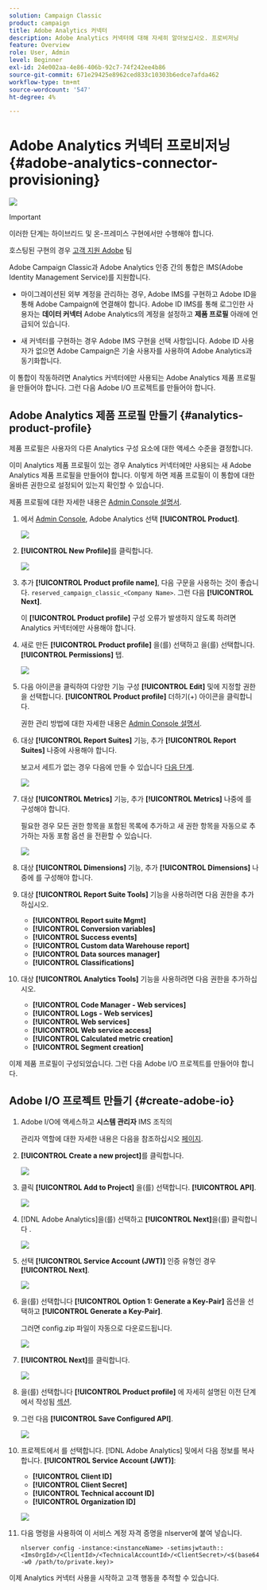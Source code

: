 ```yaml
---
solution: Campaign Classic
product: campaign
title: Adobe Analytics 커넥터
description: Adobe Analytics 커넥터에 대해 자세히 알아보십시오. 프로비저닝
feature: Overview
role: User, Admin
level: Beginner
exl-id: 24e002aa-4e86-406b-92c7-74f242ee4b86
source-git-commit: 671e29425e8962ced833c10303b6edce7afda462
workflow-type: tm+mt
source-wordcount: '547'
ht-degree: 4%

---
```


# Adobe Analytics 커넥터 프로비저닝 {#adobe-analytics-connector-provisioning}

![](../../assets/v7-only.svg)

>[!IMPORTANT]
>
> 이러한 단계는 하이브리드 및 온-프레미스 구현에서만 수행해야 합니다.
>
>호스팅된 구현의 경우 [고객 지원 Adobe](https://helpx.adobe.com/kr/enterprise/admin-guide.html/enterprise/using/support-for-experience-cloud.ug.html) 팀

Adobe Campaign Classic과 Adobe Analytics 인증 간의 통합은 IMS(Adobe Identity Management Service)를 지원합니다.

* 마이그레이션된 외부 계정을 관리하는 경우, Adobe IMS를 구현하고 Adobe ID을 통해 Adobe Campaign에 연결해야 합니다. Adobe ID IMS를 통해 로그인한 사용자는 **데이터 커넥터** Adobe Analytics의 계정을 설정하고 **제품 프로필** 아래에 언급되어 있습니다.

* 새 커넥터를 구현하는 경우 Adobe IMS 구현을 선택 사항입니다. Adobe ID 사용자가 없으면 Adobe Campaign은 기술 사용자를 사용하여 Adobe Analytics과 동기화합니다.

이 통합이 작동하려면 Analytics 커넥터에만 사용되는 Adobe Analytics 제품 프로필을 만들어야 합니다. 그런 다음 Adobe I/O 프로젝트를 만들어야 합니다.

## Adobe Analytics 제품 프로필 만들기 {#analytics-product-profile}

제품 프로필은 사용자의 다른 Analytics 구성 요소에 대한 액세스 수준을 결정합니다.

이미 Analytics 제품 프로필이 있는 경우 Analytics 커넥터에만 사용되는 새 Adobe Analytics 제품 프로필을 만들어야 합니다. 이렇게 하면 제품 프로필이 이 통합에 대한 올바른 권한으로 설정되어 있는지 확인할 수 있습니다.

제품 프로필에 대한 자세한 내용은 [Admin Console 설명서](https://helpx.adobe.com/mt/enterprise/admin-guide.html).

1. 에서 [Admin Console](https://adminconsole.adobe.com/), Adobe Analytics 선택 **[!UICONTROL Product]**.

   ![](assets/do-not-localize/triggers_1.png)

1. **[!UICONTROL New Profile]**&#x200B;를 클릭합니다.

   ![](assets/do-not-localize/triggers_2.png)

1. 추가 **[!UICONTROL Product profile name]**, 다음 구문을 사용하는 것이 좋습니다. `reserved_campaign_classic_<Company Name>`. 그런 다음 **[!UICONTROL Next]**.

   이 **[!UICONTROL Product profile]** 구성 오류가 발생하지 않도록 하려면 Analytics 커넥터에만 사용해야 합니다.

1. 새로 만든 **[!UICONTROL Product profile]** 을(를) 선택하고 을(를) 선택합니다. **[!UICONTROL Permissions]** 탭.

   ![](assets/do-not-localize/triggers_3.png)

1. 다음 아이콘을 클릭하여 다양한 기능 구성 **[!UICONTROL Edit]** 및에 지정할 권한을 선택합니다. **[!UICONTROL Product profile]** 더하기(+) 아이콘을 클릭합니다.

   권한 관리 방법에 대한 자세한 내용은 [Admin Console 설명서](https://helpx.adobe.com/mt/enterprise/using/manage-permissions-and-roles.html).

1. 대상 **[!UICONTROL Report Suites]** 기능, 추가 **[!UICONTROL Report Suites]** 나중에 사용해야 합니다.

   보고서 세트가 없는 경우 다음에 만들 수 있습니다 [다음 단계](../../platform/using/adobe-analytics-connector.md#report-suite-analytics).

   ![](assets/do-not-localize/triggers_4.png)

1. 대상 **[!UICONTROL Metrics]** 기능, 추가 **[!UICONTROL Metrics]** 나중에 를 구성해야 합니다.

   필요한 경우 모든 권한 항목을 포함된 목록에 추가하고 새 권한 항목을 자동으로 추가하는 자동 포함 옵션 을 전환할 수 있습니다.

   ![](assets/do-not-localize/triggers_13.png)

1. 대상 **[!UICONTROL Dimensions]** 기능, 추가 **[!UICONTROL Dimensions]** 나중에 를 구성해야 합니다.

1. 대상 **[!UICONTROL Report Suite Tools]** 기능을 사용하려면 다음 권한을 추가하십시오.

   * **[!UICONTROL Report suite Mgmt]**
   * **[!UICONTROL Conversion variables]**
   * **[!UICONTROL Success events]**
   * **[!UICONTROL Custom data Warehouse report]**
   * **[!UICONTROL Data sources manager]**
   * **[!UICONTROL Classifications]**

1. 대상 **[!UICONTROL Analytics Tools]** 기능을 사용하려면 다음 권한을 추가하십시오.

   * **[!UICONTROL Code Manager - Web services]**
   * **[!UICONTROL Logs - Web services]**
   * **[!UICONTROL Web services]**
   * **[!UICONTROL Web service access]**
   * **[!UICONTROL Calculated metric creation]**
   * **[!UICONTROL Segment creation]**

이제 제품 프로필이 구성되었습니다. 그런 다음 Adobe I/O 프로젝트를 만들어야 합니다.

## Adobe I/O 프로젝트 만들기 {#create-adobe-io}

1. Adobe I/O에 액세스하고 **시스템 관리자** IMS 조직의

   관리자 역할에 대한 자세한 내용은 다음을 참조하십시오 [페이지](https://helpx.adobe.com/enterprise/using/admin-roles.html).

1. **[!UICONTROL Create a new project]**&#x200B;를 클릭합니다.

   ![](assets/do-not-localize/triggers_5.png)

1. 클릭 **[!UICONTROL Add to Project]** 을(를) 선택합니다. **[!UICONTROL API]**.

   ![](assets/do-not-localize/triggers_6.png)

1. [!DNL Adobe Analytics]을(를) 선택하고 **[!UICONTROL Next]**&#x200B;을(를) 클릭합니다 .

   ![](assets/do-not-localize/triggers_7.png)

1. 선택 **[!UICONTROL Service Account (JWT)]** 인증 유형인 경우 **[!UICONTROL Next]**.

   ![](assets/do-not-localize/triggers_8.png)

1. 을(를) 선택합니다 **[!UICONTROL Option 1: Generate a Key-Pair]** 옵션을 선택하고 **[!UICONTROL Generate a Key-Pair]**.

   그러면 config.zip 파일이 자동으로 다운로드됩니다.

   ![](assets/do-not-localize/triggers_9.png)

1. **[!UICONTROL Next]**&#x200B;를 클릭합니다.

   ![](assets/do-not-localize/triggers_10.png)

1. 을(를) 선택합니다 **[!UICONTROL Product profile]** 에 자세히 설명된 이전 단계에서 작성됨 [섹션](#analytics-product-profile).

1. 그런 다음 **[!UICONTROL Save Configured API]**.

   ![](assets/do-not-localize/triggers_11.png)

1. 프로젝트에서 를 선택합니다. [!DNL Adobe Analytics] 및에서 다음 정보를 복사합니다. **[!UICONTROL Service Account (JWT)]**:

   * **[!UICONTROL Client ID]**
   * **[!UICONTROL Client Secret]**
   * **[!UICONTROL Technical account ID]**
   * **[!UICONTROL Organization ID]**

   ![](assets/do-not-localize/triggers_12.png)

1. 다음 명령을 사용하여 이 서비스 계정 자격 증명을 nlserver에 붙여 넣습니다.

   ```
   nlserver config -instance:<instanceName> -setimsjwtauth::<ImsOrgId>/<ClientId>/<TechnicalAccountId>/<ClientSecret>/<$(base64 -w0 /path/to/private.key)>
   ```

이제 Analytics 커넥터 사용을 시작하고 고객 행동을 추적할 수 있습니다.
